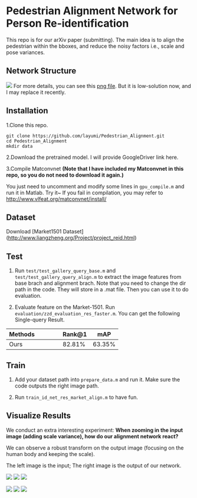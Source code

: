 # Pedestrian Alignment Network for Person Re-identification

This repo is for our arXiv paper (submitting). 
The main idea is to align the pedestrian within the bboxes, and reduce the noisy factors i.e., scale and pose variances.

## Network Structure
![](https://github.com/layumi/Pedestrian_Alignment/blob/master/fig2.jpg)
For more details, you can see this [png file](https://raw.githubusercontent.com/layumi/Pedestrian_Alignment/master/PAN.png). But it is low-solution now, and I may replace it recently.

## Installation
1.Clone this repo.

	git clone https://github.com/layumi/Pedestrian_Alignment.git
	cd Pedestrian_Alignment
	mkdir data

2.Download the pretrained model.
I will provide GoogleDriver link here.

3.Compile Matconvnet
**(Note that I have included my Matconvnet in this repo, so you do not need to download it again.)**

You just need to uncomment and modify some lines in `gpu_compile.m` and run it in Matlab. Try it~
If you fail in compilation, you may refer to http://www.vlfeat.org/matconvnet/install/
    
## Dataset
Download [Market1501 Dataset] (http://www.liangzheng.org/Project/project_reid.html)

## Test
1. Run `test/test_gallery_query_base.m` and `test/test_gallery_query_align.m` to extract the image features from base brach and alignment brach. Note that you need to change the dir path in the code. They will store in a .mat file. Then you can use it to do evaluation.

2. Evaluate feature on the Market-1501. Run `evaluation/zzd_evaluation_res_faster.m`. You can get the following Single-query Result.

| Methods               | Rank@1 | mAP    | 
| --------              | -----  | ----   | 
| Ours           | 82.81% | 63.35% | 

## Train
1. Add your dataset path into `prepare_data.m` and run it. Make sure the code outputs the right image path.

2. Run `train_id_net_res_market_align.m` to have fun.

## Visualize Results
We conduct an extra interesting experiment:
**When zooming in the input image (adding scale variance), how do our alignment network react?**

We can observe a robust transform on the output image (focusing on the human body and keeping the scale).

The left image is the input; The right image is the output of our network.

![](https://github.com/layumi/Person_re-ID_stn/blob/master/gif/0018_c4s1_002351_02_zoomin.gif)
    ![](https://github.com/layumi/Person_re-ID_stn/blob/master/gif/0153_c4s1_026076_03_zoomin.gif)
    ![](https://github.com/layumi/Pedestrian_Alignment/blob/master/gif/0520_c4s3_001373_03_zoomin.gif)


![](https://github.com/layumi/Pedestrian_Alignment/blob/master/gif/0520_c5s1_143995_06_zoomin.gif)
    ![](https://github.com/layumi/Pedestrian_Alignment/blob/master/gif/0345_c6s1_079326_07_zoomin.gif)
    ![](https://github.com/layumi/Pedestrian_Alignment/blob/master/gif/0153_c4s1_025451_01_zoomin.gif)
